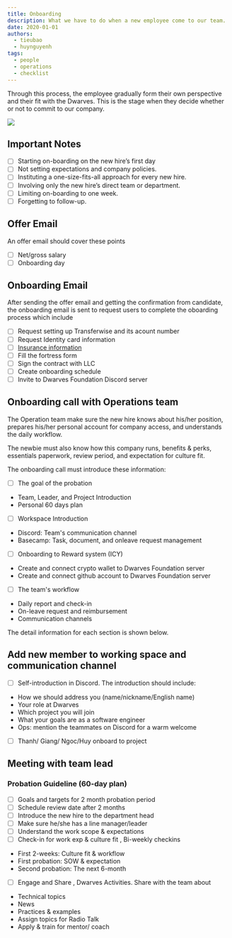 ```yaml
---
title: Onboarding
description: What we have to do when a new employee come to our team.
date: 2020-01-01
authors:
  - tieubao
  - huynguyenh
tags:
  - people
  - operations
  - checklist
---
```


Through this process, the employee gradually form their own perspective and their fit with the Dwarves. This is the stage when they decide whether or not to commit to our company.

![](onboarding-checklist_onboard.webp)

## Important Notes

- [ ] Starting on-boarding on the new hire’s first day
- [ ] Not setting expectations and company policies.
- [ ] Instituting a one-size-fits-all approach for every new hire.
- [ ] Involving only the new hire’s direct team or department.
- [ ] Limiting on-boarding to one week.
- [ ] Forgetting to follow-up.

## Offer Email

An offer email should cover these points

- [ ] Net/gross salary
- [ ] Onboarding day

## Onboarding Email

After sending the offer email and getting the confirmation from candidate, the onboarding email is sent to request users to complete the oboarding process which include

- [ ] Request setting up Transferwise and its acount number
- [ ] Request Identity card information
- [ ] [Insurance information](https://www.notion.so/IT-Security-Measures-Document-3eb7f8ee49b841038523304164291184?pvs=21)
- [ ] Fill the fortress form
- [ ] Sign the contract with LLC
- [ ] Create onboarding schedule
- [ ] Invite to Dwarves Foundation Discord server

## Onboarding call with Operations team

The Operation team make sure the new hire knows about his/her position, prepares his/her personal account for company access, and understands the daily workflow.

The newbie must also know how this company runs, benefits & perks, essentials paperwork, review period, and expectation for culture fit.

The onboarding call must introduce these information:

- [ ] The goal of the probation

- Team, Leader, and Project Introduction
- Personal 60 days plan

- [ ] Workspace Introduction

- Discord: Team's communication channel
- Basecamp: Task, document, and onleave request management

- [ ] Onboarding to Reward system (ICY)

- Create and connect crypto wallet to Dwarves Foundation server
- Create and connect github account to Dwarves Foundation server

- [ ] The team's workflow

- Daily report and check-in
- On-leave request and reimbursement
- Communication channels

The detail information for each section is shown below.

## Add new member to working space and communication channel

- [ ] Self-introduction in Discord. The introduction should include:

- How we should address you (name/nickname/English name)
- Your role at Dwarves
- Which project you will join
- What your goals are as a software engineer
- Ops: mention the teammates on Discord for a warm welcome

- [ ] Thanh/ Giang/ Ngoc/Huy onboard to project

## Meeting with team lead

### Probation Guideline (60-day plan)

- [ ] Goals and targets for 2 month probation period
- [ ] Schedule review date after 2 months
- [ ] Introduce the new hire to the department head
- [ ] Make sure he/she has a line manager/leader
- [ ] Understand the work scope & expectations
- [ ] Check-in for work exp & culture fit , Bi-weekly checkins

- First 2-weeks: Culture fit & workflow
- First probation: SOW & expectation
- Second probation: The next 6-month

- [ ] Engage and Share , Dwarves Activities. Share with the team about

- Technical topics
- News
- Practices & examples
- Assign topics for Radio Talk
- Apply & train for mentor/ coach

